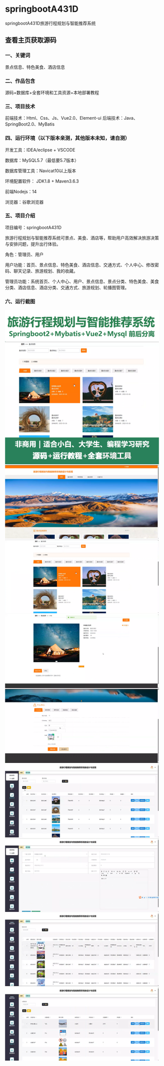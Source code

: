 # springbootA431D
springbootA431D旅游行程规划与智能推荐系统
 
 
## 查看主页获取源码

### 一、关键词
景点信息、特色美食、酒店信息

### 二、作品包含
源码+数据库+全套环境和工具资源+本地部署教程

### 三、项目技术
前端技术：Html、Css、Js、Vue2.0、Element-ui 
后端技术：Java、SpringBoot2.0、MyBatis

### 四、运行环境（以下版本亲测，其他版本未知，请自测）
开发工具：IDEA/eclipse  + VSCODE

数据库：MySQL5.7（最低要5.7版本）

数据库管理工具：Navicat10以上版本

环境配置软件： JDK1.8 + Maven3.6.3

前端Nodejs：14

浏览器：谷歌浏览器

### 五、项目介绍
项目编号：springbootA431D

旅游行程规划与智能推荐系统可景点、美食、酒店等，帮助用户高效解决旅游决策与安排问题，提升出行体验。

角色：管理员、用户

用户功能：首页、景点信息、特色美食、酒店信息、交通方式、个人中心、修改密码、聊天记录、旅游规划、我的收藏。

管理员功能：系统首页、个人中心、用户、景点信息、景点分类、特色美食、美食分类、酒店信息、酒店分类、交通方式、旅游规划、轮播图管理。

### 六、运行截图
![cover.png](./cover.png)
![1.png](./1.png)
![2.png](./2.png)
![3.png](./3.png)
![4.png](./4.png)
![5.png](./5.png)
![6.png](./6.png)
![7.png](./7.png)
![8.png](./8.png)

